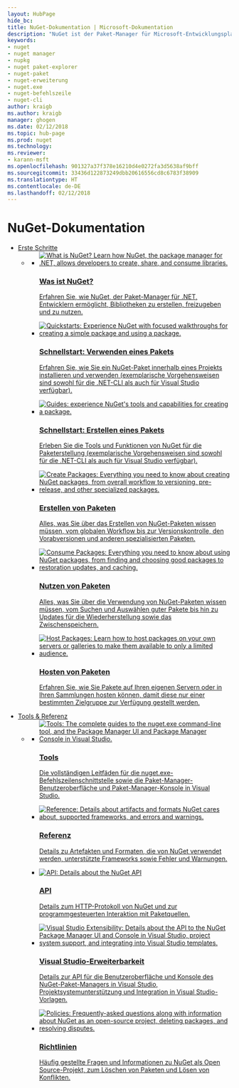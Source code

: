 ```yaml
---
layout: HubPage
hide_bc: 
title: NuGet-Dokumentation | Microsoft-Dokumentation
description: "NuGet ist der Paket-Manager für Microsoft-Entwicklungsplattformen mit .NET. Die NuGet-Clienttools bieten die Möglichkeit zum Erstellen und Nutzen von Paketen."
keywords:
- nuget
- nuget manager
- nupkg
- nuget paket-explorer
- nuget-paket
- nuget-erweiterung
- nuget.exe
- nuget-befehlszeile
- nuget-cli
author: kraigb
ms.author: kraigb
manager: ghogen
ms.date: 02/12/2018
ms.topic: hub-page
ms.prod: nuget
ms.technology: 
ms.reviewer:
- karann-msft
ms.openlocfilehash: 901327a37f378e16210d4e0272fa3d5638af9bff
ms.sourcegitcommit: 33436d122873249dbb20616556cd8c6783f38909
ms.translationtype: HT
ms.contentlocale: de-DE
ms.lasthandoff: 02/12/2018
---
```

<div id="main" class="v2">
<div class="container">
    <h1>NuGet-Dokumentation</h1>
    <ul class="pivots">
        <li>
            <a href="#start">Erste Schritte</a>
            <ul id="start">
                <li>
                    <a href="#start-all"></a>
                    <ul id="start-all" class="cardsC">
                        <li>
                            <a href="what-is-nuget.md">
                            <div class="cardSize">
                                <div class="cardPadding">
                                    <div class="card">
                                        <div class="cardImageOuter">
                                            <div class="cardImage  bgdAccent1">
                                                <img src="media/hub/nuget-get-started-what-is-nuget.svg" alt="What is NuGet? Learn how NuGet, the package manager for .NET, allows developers to create, share, and consume libraries." />        
                                            </div>
                                        </div>
                                        <div class="cardText">
                                            <h3>Was ist NuGet?</h3>
                                            <p>Erfahren Sie, wie NuGet, der Paket-Manager für .NET, Entwicklern ermöglicht, Bibliotheken zu erstellen, freizugeben und zu nutzen.</p>
                                        </div>
                                    </div>
                                </div>
                            </div>
                            </a>
                        </li>
                        <li>
                            <a href="quickstart/install-and-use-a-package-using-the-dotnet-cli.md">
                            <div class="cardSize">
                                <div class="cardPadding">
                                    <div class="card">
                                        <div class="cardImageOuter">
                                            <div class="cardImage  bgdAccent1">
                                                <img src="media/hub/nuget-get-started-quickstarts.svg" alt="Quickstarts: Experience NuGet with focused walkthroughs for creating a simple package and using a package." />
                                            </div>
                                        </div>
                                        <div class="cardText">
                                            <h3>Schnellstart: Verwenden eines Pakets</h3>
                                            <p>Erfahren Sie, wie Sie ein NuGet-Paket innerhalb eines Projekts installieren und verwenden (exemplarische Vorgehensweisen sind sowohl für die .NET-CLI als auch für Visual Studio verfügbar).</p>
                                        </div>
                                    </div>
                                </div>
                            </div>
                            </a>
                        </li>
                        <li>
                            <a href="quickstart/create-and-publish-a-package-using-the-dotnet-cli.md">
                            <div class="cardSize">
                                <div class="cardPadding">
                                    <div class="card">
                                        <div class="cardImageOuter">
                                            <div class="cardImage  bgdAccent1">
                                                <img src="media/hub/nuget-get-started-guides.svg" alt="Guides: experience NuGet's tools and capabilities for creating a package." />
                                            </div>
                                        </div>
                                        <div class="cardText">
                                            <h3>Schnellstart: Erstellen eines Pakets</h3>
                                            <p>Erleben Sie die Tools und Funktionen von NuGet für die Paketerstellung (exemplarische Vorgehensweisen sind sowohl für die .NET-CLI als auch für Visual Studio verfügbar).</p>
                                        </div>
                                    </div>
                                </div>
                            </div>
                            </a>
                        </li>
                        <li>
                            <a href="create-packages/overview-and-workflow.md">
                            <div class="cardSize">
                                <div class="cardPadding">
                                    <div class="card">
                                        <div class="cardImageOuter">
                                            <div class="cardImage  bgdAccent1">
                                                <img src="media/hub/nuget-get-started-create-packages.svg" alt="Create Packages: Everything you need to know about creating NuGet packages, from overall workflow to versioning, pre-release, and other specialized packages." />
                                            </div>
                                        </div>
                                        <div class="cardText">
                                            <h3>Erstellen von Paketen</h3>
                                            <p>Alles, was Sie über das Erstellen von NuGet-Paketen wissen müssen, vom globalen Workflow bis zur Versionskontrolle, den Vorabversionen und anderen spezialisierten Paketen.</p>
                                        </div>
                                    </div>
                                </div>
                            </div>
                            </a>
                        </li>
                        <li>
                            <a href="consume-packages/overview-and-workflow.md">
                            <div class="cardSize">
                                <div class="cardPadding">
                                    <div class="card">
                                        <div class="cardImageOuter">
                                            <div class="cardImage  bgdAccent1">
                                                <img src="media/hub/nuget-get-started-consume-packages.svg" alt="Consume Packages: Everything you need to know about using NuGet packages, from finding and choosing good packages to restoration updates, and caching." />
                                            </div>
                                        </div>
                                        <div class="cardText">
                                            <h3>Nutzen von Paketen</h3>
                                            <p>Alles, was Sie über die Verwendung von NuGet-Paketen wissen müssen, vom Suchen und Auswählen guter Pakete bis hin zu Updates für die Wiederherstellung sowie das Zwischenspeichern.</p>
                                        </div>
                                    </div>
                                </div>
                            </div>
                            </a>
                        </li>
                        <li>
                            <a href="hosting-packages/overview.md">
                            <div class="cardSize">
                                <div class="cardPadding">
                                    <div class="card">
                                        <div class="cardImageOuter">
                                            <div class="cardImage  bgdAccent1">
                                                <img src="media/hub/nuget-get-started-host-packages.svg" alt="Host Packages: Learn how to host packages on your own servers or galleries to make them available to only a limited audience." />
                                            </div>
                                        </div>
                                        <div class="cardText">
                                            <h3>Hosten von Paketen</h3>
                                            <p>Erfahren Sie, wie Sie Pakete auf Ihren eigenen Servern oder in Ihren Sammlungen hosten können, damit diese nur einer bestimmten Zielgruppe zur Verfügung gestellt werden.</p>
                                        </div>
                                    </div>
                                </div>
                            </div>
                            </a>
                        </li>
                    </ul>
                </li>
            </ul>
        </li>
        <li>
            <a href="#tools">Tools &amp; Referenz</a>
            <ul id="tools">
                <li>
                    <a href="#tools-all"></a>
                    <ul id="tools-all" class="cardsC">
                        <li>
                            <a href="tools/nuget-exe-cli-reference.md">
                            <div class="cardSize">
                                <div class="cardPadding">
                                    <div class="card">
                                        <div class="cardImageOuter">
                                            <div class="cardImage  bgdAccent1">
                                                <img src="media/hub/nuget-tools-tools.svg" alt="Tools: The complete guides to the nuget.exe command-line tool, and the Package Manager UI and Package Manager Console in Visual Studio." />
                                            </div>
                                        </div>
                                        <div class="cardText">
                                            <h3>Tools</h3>
                                            <p>Die vollständigen Leitfäden für die nuget.exe-Befehlszeilenschnittstelle sowie die Paket-Manager-Benutzeroberfläche und Paket-Manager-Konsole in Visual Studio.</p>
                                        </div>
                                    </div>
                                </div>
                            </div>
                            </a>
                        </li>
                        <li>
                            <a href="reference/nuspec.md">
                            <div class="cardSize">
                                <div class="cardPadding">
                                    <div class="card">
                                        <div class="cardImageOuter">
                                            <div class="cardImage  bgdAccent1">
                                                <img src="media/hub/nuget-tools-reference.svg" alt="Reference: Details about artifacts and formats NuGet cares about, supported frameworks, and errors and warnings." />
                                            </div>
                                        </div>
                                        <div class="cardText">
                                            <h3>Referenz</h3>
                                            <p>Details zu Artefakten und Formaten, die von NuGet verwendet werden, unterstützte Frameworks sowie Fehler und Warnungen.</p>
                                        </div>
                                    </div>
                                </div>
                            </div>
                            </a>
                        </li>
                        <li>
                            <a href="api/overview.md">
                            <div class="cardSize">
                                <div class="cardPadding">
                                    <div class="card">
                                        <div class="cardImageOuter">
                                            <div class="cardImage  bgdAccent1">
                                                <img src="media/hub/nuget-tools-api.svg" alt="API: Details about the NuGet API" />
                                            </div>
                                        </div>
                                        <div class="cardText">
                                            <h3>API</h3>
                                            <p>Details zum HTTP-Protokoll von NuGet und zur programmgesteuerten Interaktion mit Paketquellen.</p>
                                        </div>
                                    </div>
                                </div>
                            </div>
                            </a>
                        </li>
                        <li>
                            <a href="visual-studio-extensibility/nuget-api-in-visual-studio.md">
                            <div class="cardSize">
                                <div class="cardPadding">
                                    <div class="card">
                                        <div class="cardImageOuter">
                                            <div class="cardImage  bgdAccent1">
                                                <img src="media/hub/nuget-tools-vs-extensibility.svg" alt="Visual Studio Extensibility: Details about the API to the NuGet Package Manager UI and Console in Visual Studio, project system support, and integrating into Visual Studio templates." />
                                            </div>
                                        </div>
                                        <div class="cardText">
                                            <h3>Visual Studio-Erweiterbarkeit</h3>
                                            <p>Details zur API für die Benutzeroberfläche und Konsole des NuGet-Paket-Managers in Visual Studio, Projektsystemunterstützung und Integration in Visual Studio-Vorlagen.</p>
                                        </div>
                                    </div>
                                </div>
                            </div>
                            </a>
                        </li>
                        <li>
                            <a href="policies/nuget-faq.md">
                            <div class="cardSize">
                                <div class="cardPadding">
                                    <div class="card">
                                        <div class="cardImageOuter">
                                            <div class="cardImage  bgdAccent1">
                                                <img src="media/hub/nuget-tools-policies.svg" alt="Policies: Frequently-asked questions along with information about NuGet as an open-source project, deleting packages, and resolving disputes." />
                                            </div>
                                        </div>
                                        <div class="cardText">
                                            <h3>Richtlinien</h3>
                                            <p>Häufig gestellte Fragen und Informationen zu NuGet als Open Source-Projekt, zum Löschen von Paketen und Lösen von Konflikten.</p>
                                        </div>
                                    </div>
                                </div>
                            </div>
                            </a>
                        </li>
                    </ul>
                </li>
            </ul>
        </li>
    </ul>
</div>
